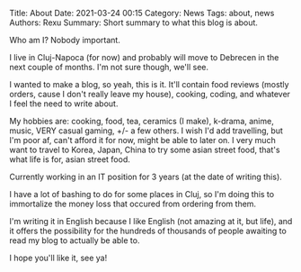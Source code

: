 Title: About
Date: 2021-03-24 00:15
Category: News
Tags: about, news
Authors: Rexu
Summary: Short summary to what this blog is about.

Who am I? Nobody important.

I live in Cluj-Napoca (for now) and probably will move to Debrecen in the next couple of months. I'm not sure though, we'll see.

I wanted to make a blog, so yeah, this is it.
It'll contain food reviews (mostly orders, cause I don't really leave my house), cooking, coding, and whatever I feel the need to write about.

My hobbies are: cooking, food, tea, ceramics (I make), k-drama, anime, music, VERY casual gaming, +/- a few others.
I wish I'd add travelling, but I'm poor af, can't afford it for now, might be able to later on. I very much want to travel to Korea, Japan, China to try some asian street food, that's what life is for, asian street food.

Currently working in an IT position for 3 years (at the date of writing this).

I have a lot of bashing to do for some places in Cluj, so I'm doing this to immortalize the money loss that occured from ordering from them.

I'm writing it in English because I like English (not amazing at it, but life), and it offers the possibility for the hundreds of thousands of people awaiting to read my blog to actually be able to.

I hope you'll like it, see ya!